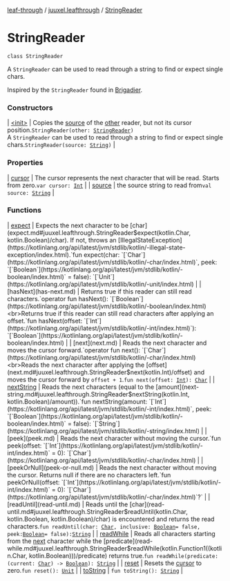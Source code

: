 [leaf-through](../../index.md) / [juuxel.leafthrough](../index.md) / [StringReader](./index.md)

# StringReader

`class StringReader`

A `StringReader` can be used to read through a string to find or expect
single chars.

Inspired by the `StringReader` found in [Brigadier](https://github.com/Mojang/brigadier).

### Constructors

| [&lt;init&gt;](-init-.md) | Copies the [source](source.md) of the [other](-init-.md#juuxel.leafthrough.StringReader$<init>(juuxel.leafthrough.StringReader)/other) reader, but not its cursor position.`StringReader(other: `[`StringReader`](./index.md)`)`<br>A `StringReader` can be used to read through a string to find or expect single chars.`StringReader(source: `[`String`](https://kotlinlang.org/api/latest/jvm/stdlib/kotlin/-string/index.html)`)` |

### Properties

| [cursor](cursor.md) | The cursor represents the next character that will be read. Starts from zero.`var cursor: `[`Int`](https://kotlinlang.org/api/latest/jvm/stdlib/kotlin/-int/index.html) |
| [source](source.md) | the source string to read from`val source: `[`String`](https://kotlinlang.org/api/latest/jvm/stdlib/kotlin/-string/index.html) |

### Functions

| [expect](expect.md) | Expects the next character to be [char](expect.md#juuxel.leafthrough.StringReader$expect(kotlin.Char, kotlin.Boolean)/char). If not, throws an [IllegalStateException](https://kotlinlang.org/api/latest/jvm/stdlib/kotlin/-illegal-state-exception/index.html).`fun expect(char: `[`Char`](https://kotlinlang.org/api/latest/jvm/stdlib/kotlin/-char/index.html)`, peek: `[`Boolean`](https://kotlinlang.org/api/latest/jvm/stdlib/kotlin/-boolean/index.html)` = false): `[`Unit`](https://kotlinlang.org/api/latest/jvm/stdlib/kotlin/-unit/index.html) |
| [hasNext](has-next.md) | Returns true if this reader can still read characters.`operator fun hasNext(): `[`Boolean`](https://kotlinlang.org/api/latest/jvm/stdlib/kotlin/-boolean/index.html)<br>Returns true if this reader can still read characters after applying an offset.`fun hasNext(offset: `[`Int`](https://kotlinlang.org/api/latest/jvm/stdlib/kotlin/-int/index.html)`): `[`Boolean`](https://kotlinlang.org/api/latest/jvm/stdlib/kotlin/-boolean/index.html) |
| [next](next.md) | Reads the next character and moves the cursor forward.`operator fun next(): `[`Char`](https://kotlinlang.org/api/latest/jvm/stdlib/kotlin/-char/index.html)<br>Reads the next character after applying the [offset](next.md#juuxel.leafthrough.StringReader$next(kotlin.Int)/offset) and moves the cursor forward by `offset + 1`.`fun next(offset: `[`Int`](https://kotlinlang.org/api/latest/jvm/stdlib/kotlin/-int/index.html)`): `[`Char`](https://kotlinlang.org/api/latest/jvm/stdlib/kotlin/-char/index.html) |
| [nextString](next-string.md) | Reads the next characters (equal to the [amount](next-string.md#juuxel.leafthrough.StringReader$nextString(kotlin.Int, kotlin.Boolean)/amount)).`fun nextString(amount: `[`Int`](https://kotlinlang.org/api/latest/jvm/stdlib/kotlin/-int/index.html)`, peek: `[`Boolean`](https://kotlinlang.org/api/latest/jvm/stdlib/kotlin/-boolean/index.html)` = false): `[`String`](https://kotlinlang.org/api/latest/jvm/stdlib/kotlin/-string/index.html) |
| [peek](peek.md) | Reads the next character without moving the cursor.`fun peek(offset: `[`Int`](https://kotlinlang.org/api/latest/jvm/stdlib/kotlin/-int/index.html)` = 0): `[`Char`](https://kotlinlang.org/api/latest/jvm/stdlib/kotlin/-char/index.html) |
| [peekOrNull](peek-or-null.md) | Reads the next character without moving the cursor. Returns null if there are no characters left.`fun peekOrNull(offset: `[`Int`](https://kotlinlang.org/api/latest/jvm/stdlib/kotlin/-int/index.html)` = 0): `[`Char`](https://kotlinlang.org/api/latest/jvm/stdlib/kotlin/-char/index.html)`?` |
| [readUntil](read-until.md) | Reads until the [char](read-until.md#juuxel.leafthrough.StringReader$readUntil(kotlin.Char, kotlin.Boolean, kotlin.Boolean)/char) is encountered and returns the read characters.`fun readUntil(char: `[`Char`](https://kotlinlang.org/api/latest/jvm/stdlib/kotlin/-char/index.html)`, inclusive: `[`Boolean`](https://kotlinlang.org/api/latest/jvm/stdlib/kotlin/-boolean/index.html)` = false, peek: `[`Boolean`](https://kotlinlang.org/api/latest/jvm/stdlib/kotlin/-boolean/index.html)` = false): `[`String`](https://kotlinlang.org/api/latest/jvm/stdlib/kotlin/-string/index.html) |
| [readWhile](read-while.md) | Reads all characters starting from the [next](next.md) character while the [predicate](read-while.md#juuxel.leafthrough.StringReader$readWhile(kotlin.Function1((kotlin.Char, kotlin.Boolean)))/predicate) returns true.`fun readWhile(predicate: (current: `[`Char`](https://kotlinlang.org/api/latest/jvm/stdlib/kotlin/-char/index.html)`) -> `[`Boolean`](https://kotlinlang.org/api/latest/jvm/stdlib/kotlin/-boolean/index.html)`): `[`String`](https://kotlinlang.org/api/latest/jvm/stdlib/kotlin/-string/index.html) |
| [reset](reset.md) | Resets the [cursor](cursor.md) to zero.`fun reset(): `[`Unit`](https://kotlinlang.org/api/latest/jvm/stdlib/kotlin/-unit/index.html) |
| [toString](to-string.md) | `fun toString(): `[`String`](https://kotlinlang.org/api/latest/jvm/stdlib/kotlin/-string/index.html) |

